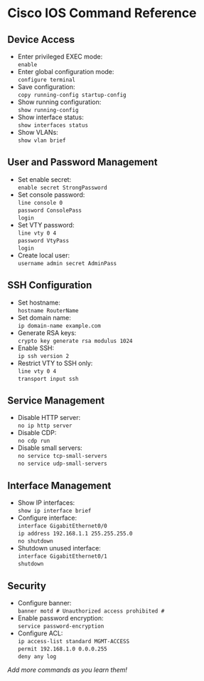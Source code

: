 # Cisco IOS Command Reference

## Device Access

- Enter privileged EXEC mode:  
  `enable`
- Enter global configuration mode:  
  `configure terminal`
- Save configuration:  
  `copy running-config startup-config`
- Show running configuration:  
  `show running-config`
- Show interface status:  
  `show interfaces status`
- Show VLANs:  
  `show vlan brief`

## User and Password Management

- Set enable secret:  
  `enable secret StrongPassword`
- Set console password:  
  `line console 0`  
  `password ConsolePass`  
  `login`
- Set VTY password:  
  `line vty 0 4`  
  `password VtyPass`  
  `login`
- Create local user:  
  `username admin secret AdminPass`

## SSH Configuration

- Set hostname:  
  `hostname RouterName`
- Set domain name:  
  `ip domain-name example.com`
- Generate RSA keys:  
  `crypto key generate rsa modulus 1024`
- Enable SSH:  
  `ip ssh version 2`
- Restrict VTY to SSH only:  
  `line vty 0 4`  
  `transport input ssh`

## Service Management

- Disable HTTP server:  
  `no ip http server`
- Disable CDP:  
  `no cdp run`
- Disable small servers:  
  `no service tcp-small-servers`  
  `no service udp-small-servers`

## Interface Management

- Show IP interfaces:  
  `show ip interface brief`
- Configure interface:  
  `interface GigabitEthernet0/0`  
  `ip address 192.168.1.1 255.255.255.0`  
  `no shutdown`
- Shutdown unused interface:  
  `interface GigabitEthernet0/1`  
  `shutdown`

## Security

- Configure banner:  
  `banner motd # Unauthorized access prohibited #`
- Enable password encryption:  
  `service password-encryption`
- Configure ACL:  
  `ip access-list standard MGMT-ACCESS`  
  `permit 192.168.1.0 0.0.0.255`  
  `deny any log`

*Add more commands as you learn them!*
